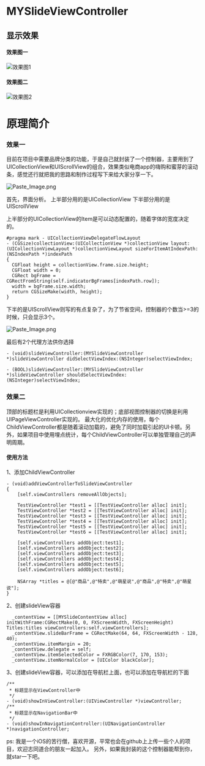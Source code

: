 # MYSlideViewController

## 显示效果
#### 效果图一
![效果图1](https://github.com/sunjinshuai/MYSementViewController/blob/master/MYSlideViewController1/MYSlideViewController.gif)

#### 效果图二
![效果图2](https://github.com/sunjinshuai/MYSementViewController/blob/master/MYSlideViewController2/MYSlideViewController.gif)

# 原理简介

### 效果一

目前在项目中需要品牌分类的功能，于是自己就封装了一个控制器，主要用到了UICollectionView和UIScrollView的组合，效果类似电商app的嗨购和蜜芽的滚动条，感觉还行就把我的思路和制作过程写下来给大家分享一下。

![Paste_Image.png](http://upload-images.jianshu.io/upload_images/588630-42392129475860ba.png?imageMogr2/auto-orient/strip%7CimageView2/2/w/1240)

首先，界面分析。
上半部分用的是UICollectionView
下半部分用的是UIScrollView

上半部分的UICollectionView的Item是可以动态配置的，随着字体的宽度决定的。

```
#pragma mark - UICollectionViewDelegateFlowLayout
- (CGSize)collectionView:(UICollectionView *)collectionView layout:(UICollectionViewLayout *)collectionViewLayout sizeForItemAtIndexPath:(NSIndexPath *)indexPath
{
  CGFloat height = collectionView.frame.size.height;
  CGFloat width = 0;
  CGRect bgFrame = CGRectFromString(self.indicatorBgFrames[indexPath.row]);
  width = bgFrame.size.width;
  return CGSizeMake(width, height);
}
```

下半的是UIScrollView则写的有点复杂了，为了节省空间，控制器的个数当>=3的时候，只会显示3个。

![Paste_Image.png](http://upload-images.jianshu.io/upload_images/588630-f9e5ed8ae5e02bb9.png?imageMogr2/auto-orient/strip%7CimageView2/2/w/1240)


最后有2个代理方法供你选择
```
- (void)slideViewController:(MYSlideViewController *)slideViewController didSelectViewIndex:(NSInteger)selectViewIndex;

- (BOOL)slideViewController:(MYSlideViewController *)slideViewController shouldSelectViewIndex:(NSInteger)selectViewIndex;
```

### 效果二

顶部的标题栏是利用UICollectionview实现的；底部视图控制器的切换是利用UIPageViewController实现的。
最大化的优化内存的使用，每个ChildViewController都是随着滚动加载的，避免了同时加载引起的UI卡顿。另外，如果项目中使用埋点统计，每个ChildViewController可以单独管理自己的声明周期。

#### 使用方法
1、添加ChildViewController
```
- (void)addViewControllerToSlideViewController
{
    [self.viewControllers removeAllObjects];

    TestViewController *test1 = [[TestViewController alloc] init];
    TestViewController *test2 = [[TestViewController alloc] init];
    TestViewController *test3 = [[TestViewController alloc] init];
    TestViewController *test4 = [[TestViewController alloc] init];
    TestViewController *test5 = [[TestViewController alloc] init];
    TestViewController *test6 = [[TestViewController alloc] init];

    [self.viewControllers addObject:test1];
    [self.viewControllers addObject:test2];
    [self.viewControllers addObject:test3];
    [self.viewControllers addObject:test4];
    [self.viewControllers addObject:test5];
    [self.viewControllers addObject:test6];

    NSArray *titles = @[@"商品",@"特卖",@"萌星说",@"商品",@"特卖",@"萌星说"];
}
```

2、创建slideView容器
```
  _contentView = [[MYSlideContentView alloc] initWithFrame:CGRectMake(0, 0, FXScreenWidth, FXScreenHeight) Titles:titles viewControllers:self.viewControllers];
  _contentView.slideBarFrame = CGRectMake(64, 64, FXScreenWidth - 128, 40);
  _contentView.itemMargin = 20;
  _contentView.delegate = self;
  _contentView.itemSelectedColor = FXRGBColor(7, 170, 153);
  _contentView.itemNormalColor = [UIColor blackColor];
```

3、创建slideView容器，可以添加在导航栏上面，也可以添加在导航栏的下面
```
/**
 * 标题显示在ViewController中
 */
- (void)showInViewController:(UIViewController *)viewController;
/**
 * 标题显示在NavigationBar中
 */
- (void)showInNavigationController:(UINavigationController *)navigationController;
```

ps:
我是一个iOS的苦行僧，喜欢开源，平常也会在github上上传一些个人的项目，欢迎志同道合的朋友一起加入。
另外，如果我封装的这个控制器能帮到你，就star一下吧。

